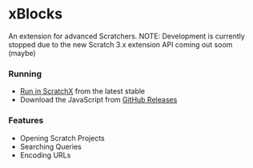 # xBlocks
An extension for advanced Scratchers.
NOTE: Development is currently stopped due to the new Scratch 3.x extension API coming out soom (maybe)

### Running
- [Run in ScratchX](http://scratchx.org/?url=https://megacode18.js.org/xBlocks/src.js#scratch) from the latest stable
- Download the JavaScript from [GitHub Releases](https://github.com/MegaCode18/xBlocks/releases)

### Features
- Opening Scratch Projects
- Searching Queries
- Encoding URLs
